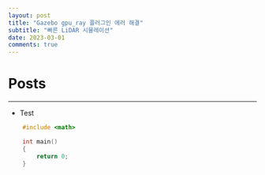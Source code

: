 ```yaml
---
layout: post
title: "Gazebo gpu_ray 플러그인 에러 해결"
subtitle: "빠른 LiDAR 시뮬레이션"
date: 2023-03-01
comments: true
---
```


# Posts

---

+ Test
```c++
	#include <math>

	int main()
	{
		return 0;
	}
```